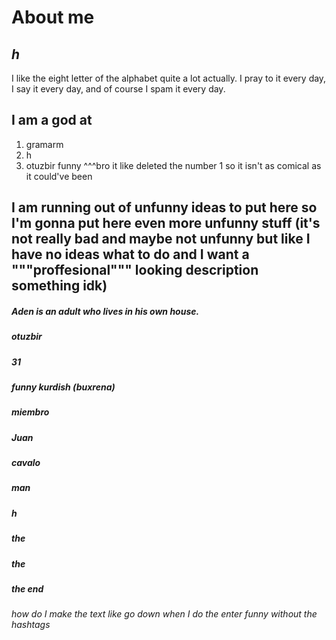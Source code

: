 # About me
## *h*
I like the eight letter of the alphabet quite a lot actually.
I pray to it every day, I say it every day, and of course I spam it every day.

## I am a god at
1. gramarm
2. h
31. otuzbir funny
^^^bro it like deleted the number 1 so it isn't as comical as it could've been
## I am running out of unfunny ideas to put here so I'm gonna put here even more unfunny stuff (it's not really bad and maybe not unfunny but like I have no ideas what to do and I want a """proffesional""" looking description something idk)
##### Aden is an adult who lives in his own house.
##### otuzbir
##### 31
##### funny kurdish (buxrena)
##### miembro
##### Juan
##### cavalo
##### man
##### h
##### the
##### the
##### the end

###### *how do I make the text like go down when I do the enter funny without the hashtags*
